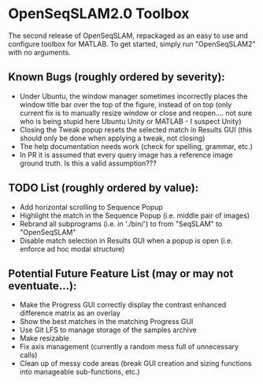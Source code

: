 # OpenSeqSLAM2.0 Toolbox

The second release of OpenSeqSLAM, repackaged as an easy to use and configure toolbox for MATLAB. To get started, simply run "OpenSeqSLAM2" with no arguments.

## Known Bugs (roughly ordered by severity):

* Under Ubuntu, the window manager sometimes incorrectly places the window title bar over the top of the figure, instead of on top (only current fix is to manually resize window or close and reopen.... not sure who is being stupid here Ubuntu Unity or MATLAB - I suspect Unity)
* Closing the Tweak popup resets the selected match in Results GUI (this should only be done when applying a tweak, not closing)
* The help documentation needs work (check for spelling, grammar, etc.)
* In PR it is assumed that every query image has a reference image ground truth. Is this a valid assumption???


## TODO List (roughly ordered by value):

* Add horizontal scrolling to Sequence Popup
* Highlight the match in the Sequence Popup (i.e. middle pair of images)
* Rebrand all subprograms (i.e. in './bin/') to from "SeqSLAM" to "OpenSeqSLAM"
* Disable match selection in Results GUI when a popup is open (i.e. enforce ad hoc modal structure)


## Potential Future Feature List (may or may not eventuate...):

* Make the Progress GUI correctly display the contrast enhanced difference matrix as an overlay
* Show the best matches in the matching Progress GUI
* Use Git LFS to manage storage of the samples archive
* Make resizable
* Fix axis management (currently a random mess full of unnecessary calls)
* Clean up of messy code areas (break GUI creation and sizing functions into manageable sub-functions, etc.)
